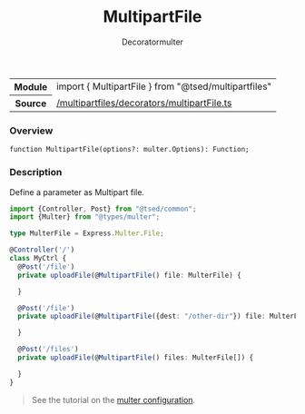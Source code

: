 
<header class="symbol-info-header"><h1 id="multipartfile">MultipartFile</h1><label class="symbol-info-type-label decorator">Decorator</label><label class="api-type-label multer" title="multer">multer</label></header>
<!-- summary -->
<section class="symbol-info"><table class="is-full-width"><tbody><tr><th>Module</th><td><div class="lang-typescript"><span class="token keyword">import</span> { MultipartFile }&nbsp;<span class="token keyword">from</span>&nbsp;<span class="token string">"@tsed/multipartfiles"</span></div></td></tr><tr><th>Source</th><td><a href="https://github.com/Romakita/ts-express-decorators/blob/v4.5.1/src//multipartfiles/decorators/multipartFile.ts#L0-L0">/multipartfiles/decorators/multipartFile.ts</a></td></tr></tbody></table></section>
<!-- overview -->


### Overview


<pre><code class="typescript-lang ">function <span class="token function">MultipartFile</span><span class="token punctuation">(</span>options?<span class="token punctuation">:</span> multer.Options<span class="token punctuation">)</span><span class="token punctuation">:</span> Function<span class="token punctuation">;</span></code></pre>


<!-- Parameters -->

<!-- Description -->


### Description

Define a parameter as Multipart file.

```typescript
import {Controller, Post} from "@tsed/common";
import {Multer} from "@types/multer";

type MulterFile = Express.Multer.File;

@Controller('/')
class MyCtrl {
  @Post('/file')
  private uploadFile(@MultipartFile() file: MulterFile) {

  }

  @Post('/file')
  private uploadFile(@MultipartFile({dest: "/other-dir"}) file: MulterFile) {

  }

  @Post('/files')
  private uploadFile(@MultipartFile() files: MulterFile[]) {

  }
}
```

> See the tutorial on the [multer configuration](tutorials/upload-files-with-multer.md).

<!-- Members -->

